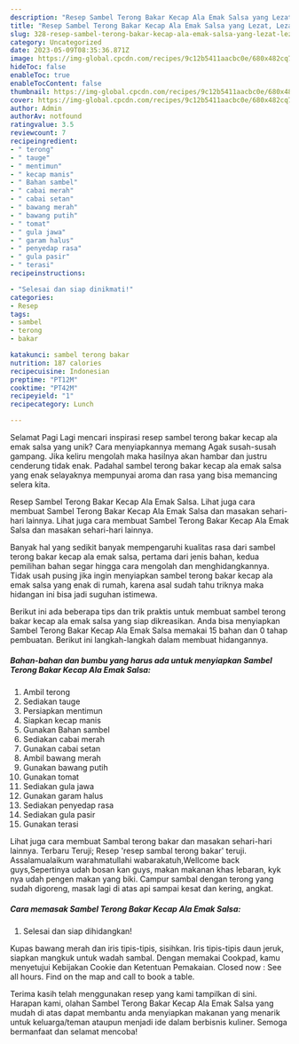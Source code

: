 ```yaml
---
description: "Resep Sambel Terong Bakar Kecap Ala Emak Salsa yang Lezat, Lezat"
title: "Resep Sambel Terong Bakar Kecap Ala Emak Salsa yang Lezat, Lezat"
slug: 328-resep-sambel-terong-bakar-kecap-ala-emak-salsa-yang-lezat-lezat
category: Uncategorized
date: 2023-05-09T08:35:36.871Z
image: https://img-global.cpcdn.com/recipes/9c12b5411aacbc0e/680x482cq70/sambel-terong-bakar-kecap-ala-emak-salsa-foto-resep-utama.jpg
hideToc: false
enableToc: true
enableTocContent: false
thumbnail: https://img-global.cpcdn.com/recipes/9c12b5411aacbc0e/680x482cq70/sambel-terong-bakar-kecap-ala-emak-salsa-foto-resep-utama.jpg
cover: https://img-global.cpcdn.com/recipes/9c12b5411aacbc0e/680x482cq70/sambel-terong-bakar-kecap-ala-emak-salsa-foto-resep-utama.jpg
author: Admin
authorAv: notfound
ratingvalue: 3.5
reviewcount: 7
recipeingredient:
- " terong"
- " tauge"
- " mentimun"
- " kecap manis"
- " Bahan sambel"
- " cabai merah"
- " cabai setan"
- " bawang merah"
- " bawang putih"
- " tomat"
- " gula jawa"
- " garam halus"
- " penyedap rasa"
- " gula pasir"
- " terasi"
recipeinstructions:

- "Selesai dan siap dinikmati!"
categories:
- Resep
tags:
- sambel
- terong
- bakar

katakunci: sambel terong bakar 
nutrition: 187 calories
recipecuisine: Indonesian
preptime: "PT12M"
cooktime: "PT42M"
recipeyield: "1"
recipecategory: Lunch

---
```



Selamat Pagi Lagi mencari inspirasi resep sambel terong bakar kecap ala emak salsa yang unik? Cara menyiapkannya memang Agak susah-susah gampang. Jika keliru mengolah maka hasilnya akan hambar dan justru cenderung tidak enak. Padahal sambel terong bakar kecap ala emak salsa yang enak selayaknya mempunyai aroma dan rasa yang bisa memancing selera kita.


Resep Sambel Terong Bakar Kecap Ala Emak Salsa. Lihat juga cara membuat Sambel Terong Bakar Kecap Ala Emak Salsa dan masakan sehari-hari lainnya. Lihat juga cara membuat Sambel Terong Bakar Kecap Ala Emak Salsa dan masakan sehari-hari lainnya.

Banyak hal yang sedikit banyak mempengaruhi kualitas rasa dari sambel terong bakar kecap ala emak salsa, pertama dari jenis bahan, kedua pemilihan bahan segar hingga cara mengolah dan menghidangkannya. Tidak usah pusing jika ingin menyiapkan sambel terong bakar kecap ala emak salsa yang enak di rumah, karena asal sudah tahu triknya maka hidangan ini bisa jadi suguhan istimewa.


Berikut ini ada beberapa tips dan trik praktis untuk membuat sambel terong bakar kecap ala emak salsa yang siap dikreasikan. Anda bisa menyiapkan Sambel Terong Bakar Kecap Ala Emak Salsa memakai 15 bahan dan 0 tahap pembuatan. Berikut ini langkah-langkah dalam membuat hidangannya.

<!--inarticleads1-->

##### Bahan-bahan dan bumbu yang harus ada untuk menyiapkan Sambel Terong Bakar Kecap Ala Emak Salsa:

1. Ambil  terong
1. Sediakan  tauge
1. Persiapkan  mentimun
1. Siapkan  kecap manis
1. Gunakan  Bahan sambel
1. Sediakan  cabai merah
1. Gunakan  cabai setan
1. Ambil  bawang merah
1. Gunakan  bawang putih
1. Gunakan  tomat
1. Sediakan  gula jawa
1. Gunakan  garam halus
1. Sediakan  penyedap rasa
1. Sediakan  gula pasir
1. Gunakan  terasi


Lihat juga cara membuat Sambal terong bakar dan masakan sehari-hari lainnya. Terbaru Teruji; Resep &#39;resep sambal terong bakar&#39; teruji. Assalamualaikum warahmatullahi wabarakatuh,Wellcome back guys,Sepertinya udah bosan kan guys, makan makanan khas lebaran, kyk nya udah pengen makan yang biki. Campur sambal dengan terong yang sudah digoreng, masak lagi di atas api sampai kesat dan kering, angkat. 

<!--inarticleads2-->

##### Cara memasak Sambel Terong Bakar Kecap Ala Emak Salsa:


1. Selesai dan siap dihidangkan!

Kupas bawang merah dan iris tipis-tipis, sisihkan. Iris tipis-tipis daun jeruk, siapkan mangkuk untuk wadah sambal. Dengan memakai Cookpad, kamu menyetujui Kebijakan Cookie dan Ketentuan Pemakaian. Closed now : See all hours. Find on the map and call to book a table. 

Terima kasih telah menggunakan resep yang kami tampilkan di sini. Harapan kami, olahan Sambel Terong Bakar Kecap Ala Emak Salsa yang mudah di atas dapat membantu anda menyiapkan makanan yang menarik untuk keluarga/teman ataupun menjadi ide dalam berbisnis kuliner. Semoga bermanfaat dan selamat mencoba!
